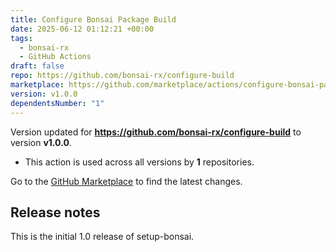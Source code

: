 ```yaml
---
title: Configure Bonsai Package Build
date: 2025-06-12 01:12:21 +00:00
tags:
  - bonsai-rx
  - GitHub Actions
draft: false
repo: https://github.com/bonsai-rx/configure-build
marketplace: https://github.com/marketplace/actions/configure-bonsai-package-build
version: v1.0.0
dependentsNumber: "1"
---
```



Version updated for **https://github.com/bonsai-rx/configure-build** to version **v1.0.0**.
- This action is used across all versions by **1** repositories.

Go to the [GitHub Marketplace](https://github.com/marketplace/actions/configure-bonsai-package-build) to find the latest changes.

## Release notes

This is the initial 1.0 release of setup-bonsai.
